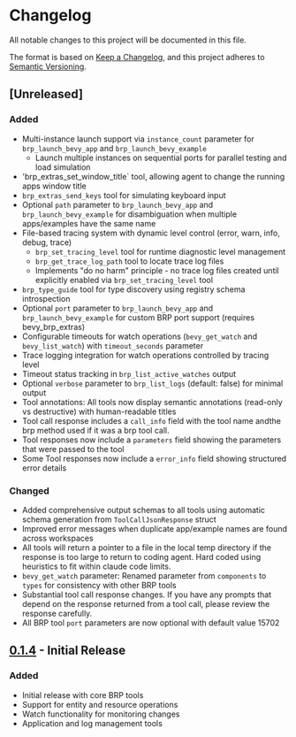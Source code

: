 # Changelog

All notable changes to this project will be documented in this file.

The format is based on [Keep a Changelog](https://keepachangelog.com/en/1.1.0/),
and this project adheres to [Semantic Versioning](https://semver.org/spec/v2.0.0.html).

## [Unreleased]

### Added
- Multi-instance launch support via `instance_count` parameter for `brp_launch_bevy_app` and `brp_launch_bevy_example`
  - Launch multiple instances on sequential ports for parallel testing and load simulation
- 'brp_extras_set_window_title` tool, allowing agent to change the running apps window title
- `brp_extras_send_keys` tool for simulating keyboard input
- Optional `path` parameter to `brp_launch_bevy_app` and `brp_launch_bevy_example` for disambiguation when multiple apps/examples have the same name
- File-based tracing system with dynamic level control (error, warn, info, debug, trace)
  - `brp_set_tracing_level` tool for runtime diagnostic level management
  - `brp_get_trace_log_path` tool to locate trace log files
  - Implements "do no harm" principle - no trace log files created until explicitly enabled via `brp_set_tracing_level` tool
- `brp_type_guide` tool for type discovery using registry schema introspection
- Optional `port` parameter to `brp_launch_bevy_app` and `brp_launch_bevy_example` for custom BRP port support (requires bevy_brp_extras)
- Configurable timeouts for watch operations (`bevy_get_watch` and `bevy_list_watch`) with `timeout_seconds` parameter
- Trace logging integration for watch operations controlled by tracing level
- Timeout status tracking in `brp_list_active_watches` output
- Optional `verbose` parameter to `brp_list_logs` (default: false) for minimal output
- Tool annotations: All tools now display semantic annotations (read-only vs destructive) with human-readable titles
- Tool call response includes a `call_info` field with the tool name andthe brp method used if it was a brp tool call.
- Tool responses now include a `parameters` field showing the parameters that were passed to the tool
- Some Tool responses now include a `error_info` field showing structured error details

### Changed
- Added comprehensive output schemas to all tools using automatic schema generation from `ToolCallJsonResponse` struct
- Improved error messages when duplicate app/example names are found across workspaces
- All tools will return a pointer to a file in the local temp directory if the response is too large to return to coding agent. Hard coded using heuristics to fit within claude code limits.
- `bevy_get_watch` parameter: Renamed parameter from `components` to `types` for consistency with other BRP tools
- Substantial tool call response changes. If you have any prompts that depend on the response returned from a tool call, please review the response carefully.
- All BRP tool `port` parameters are now optional with default value 15702

## [0.1.4] - Initial Release

### Added
- Initial release with core BRP tools
- Support for entity and resource operations
- Watch functionality for monitoring changes
- Application and log management tools

[0.2.1]: https://github.com/natepiano/bevy_brp/mcp/compare/v0.1.4...v0.2.1
[0.1.4]: https://github.com/natepiano/bevy_brp/mcp/releases/tag/v0.1.4
